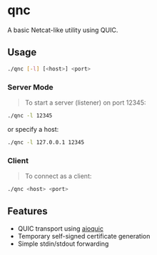 # qnc

A basic Netcat-like utility using QUIC.

## Usage

```bash
./qnc [-l] [<host>] <port>
```

### Server Mode

> To start a server (listener) on port 12345:

```bash
./qnc -l 12345
```

or specify a host:

```bash
./qnc -l 127.0.0.1 12345
```

### Client

> To connect as a client:

```bash
./qnc <host> <port>
```

## Features

- QUIC transport using [aioquic](https://github.com/aiortc/aioquic)
- Temporary self-signed certificate generation
- Simple stdin/stdout forwarding
